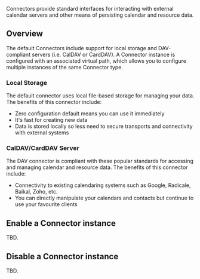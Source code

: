 Connectors provide standard interfaces for interacting with external calendar servers and other means
of persisting calendar and resource data.

## Overview

The default Connectors include support for local storage and DAV-compliant servers (i.e. CalDAV or 
CardDAV). A Connector instance is configured with an associated virtual path, which allows you to
configure multiple instances of the same Connector type.

### Local Storage

The default connector uses local file-based storage for managing your data. The benefits of this
connector include:

* Zero configuration default means you can use it immediately
* It's fast for creating new data
* Data is stored locally so less need to secure transports and connectivity with external systems

### CalDAV/CardDAV Server

The DAV connector is compliant with these popular standards for accessing and managing calendar and
resource data. The benefits of this connector include:

* Connectivity to existing calendaring systems such as Google, Radicale, Baikal, Zoho, etc.
* You can directly manipulate your calendars and contacts but continue to use your favourite clients

## Enable a Connector instance

TBD.

## Disable a Connector instance

TBD.
